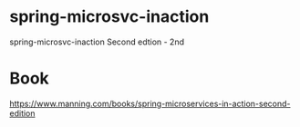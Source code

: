 # spring-microsvc-inaction
 spring-microsvc-inaction Second edtion - 2nd


# Book  
https://www.manning.com/books/spring-microservices-in-action-second-edition 

